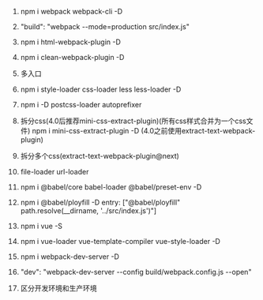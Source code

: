 1. npm i webpack webpack-cli -D

2. "build": "webpack --mode=production src/index.js"

3. npm i html-webpack-plugin -D

4. npm i clean-webpack-plugin -D

5. 多入口

6. npm i style-loader css-loader less less-loader -D

7. npm i -D postcss-loader autoprefixer

8. 拆分css(4.0后推荐mini-css-extract-plugin)(所有css样式合并为一个css文件)
    npm i mini-css-extract-plugin -D
    (4.0之前使用extract-text-webpack-plugin)

9. 拆分多个css(extract-text-webpack-plugin@next)

10. file-loader url-loader

11. npm i @babel/core babel-loader @babel/preset-env -D

11. npm i @babel/ployfill -D
    entry: ["@babel/ployfill" path.resolve(__dirname, '../src/index.js')"]

12. npm i vue -S

13. npm i vue-loader vue-template-compiler vue-style-loader -D

14. npm i webpack-dev-server -D

15. "dev": "webpack-dev-server --config build/webpack.config.js --open"

16. 区分开发环境和生产环境